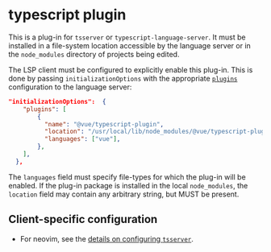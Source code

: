# typescript plugin

This is a plug-in for `tsserver` or `typescript-language-server`. It must be installed in a file-system location accessible by the language server or in the `node_modules` directory of projects being edited.

The LSP client must be configured to explicitly enable this plug-in. This is done by passing `initializationOptions` with the appropriate [`plugins`] configuration to the language server:

[`plugins`]: https://github.com/typescript-language-server/typescript-language-server/blob/b224b878652438bcdd639137a6b1d1a6630129e4/docs/configuration.md?plain=1#L27-L31

```json
"initializationOptions":  {
    "plugins": [
        {
          "name": "@vue/typescript-plugin",
          "location": "/usr/local/lib/node_modules/@vue/typescript-plugin", // or "/usr/local/lib/node_modules/@vue/language-server/typescript-plugin",
          "languages": ["vue"],
        },
    ],
  },
```

The `languages` field must specify file-types for which the plug-in will be enabled. If the plug-in package is installed in the local `node_modules`, the `location` field may contain any arbitrary string, but MUST be present.

## Client-specific configuration

- For neovim, see the [details on configuring `tsserver`][nvim].

[nvim]: https://github.com/neovim/nvim-lspconfig/blob/master/doc/server_configurations.md#vue-support
